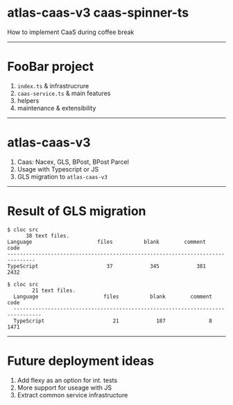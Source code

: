 # atlas-caas-v3 caas-spinner-ts

How to implement CaaS during coffee break

---

# FooBar project

1. `index.ts` & infrastrucrure
2. `caas-service.ts` & main features
3. helpers
4. maintenance & extensibility
    
---

# atlas-caas-v3

1. Caas: Nacex, GLS, BPost, BPost Parcel
2. Usage with Typescript or JS
3. GLS migration to `atlas-caas-v3`

---

# Result of GLS migration

```
$ cloc src
      38 text files.
Language                     files          blank        comment           code
-------------------------------------------------------------------------------
TypeScript                      37            345            381           2432

```

```
$ cloc src
        21 text files.
  Language                     files          blank        comment           code
  -------------------------------------------------------------------------------
  TypeScript                      21            187              8           1471
```


---

# Future deployment ideas

1. Add flexy as an option for int. tests
2. More support for useage with JS
3. Extract common service infrastructure
    
